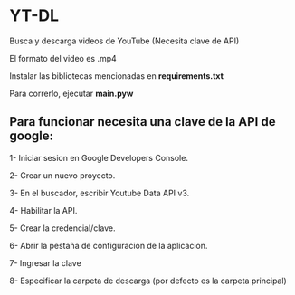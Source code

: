 # YT-DL

Busca y descarga videos de YouTube (Necesita clave de API)

El formato del video es .mp4

Instalar las bibliotecas mencionadas en __requirements.txt__

Para correrlo, ejecutar __main.pyw__


## Para funcionar necesita una clave de la API de google:

1- Iniciar sesion en Google Developers Console.

2- Crear un nuevo proyecto.

3- En el buscador, escribir Youtube Data API v3.

4- Habilitar la API.

5- Crear la credencial/clave.

6- Abrir la pestaña de configuracion de la aplicacion.

7- Ingresar la clave

8- Especificar la carpeta de descarga (por defecto es la carpeta principal)
